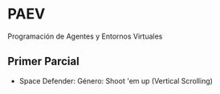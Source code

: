# PAEV
Programación de Agentes y Entornos Virtuales

## Primer Parcial
- Space Defender:
  Género: Shoot 'em up (Vertical Scrolling)
